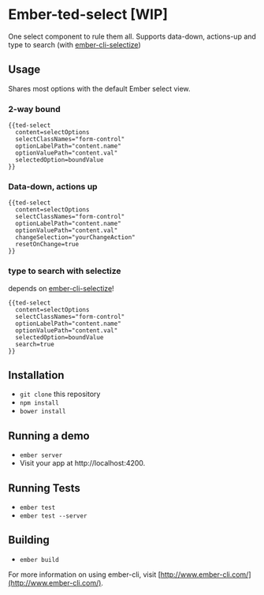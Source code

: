 # Ember-ted-select [WIP]

One select component to rule them all.  Supports data-down, actions-up and type to search (with [ember-cli-selectize](https://github.com/miguelcobain/ember-cli-selectize))

## Usage

Shares most options with the default Ember select view.

### 2-way bound

````
{{ted-select
  content=selectOptions
  selectClassNames="form-control"
  optionLabelPath="content.name"
  optionValuePath="content.val"
  selectedOption=boundValue
}}
````

### Data-down, actions up

````
{{ted-select
  content=selectOptions
  selectClassNames="form-control"
  optionLabelPath="content.name"
  optionValuePath="content.val"
  changeSelection="yourChangeAction"
  resetOnChange=true
}}
````

### type to search with selectize 

depends on <a href="https://github.com/miguelcobain/ember-cli-selectize">ember-cli-selectize</a>!

````
{{ted-select
  content=selectOptions
  selectClassNames="form-control"
  optionLabelPath="content.name"
  optionValuePath="content.val"
  selectedOption=boundValue
  search=true
}}
````


## Installation

* `git clone` this repository
* `npm install`
* `bower install`

## Running a demo

* `ember server`
* Visit your app at http://localhost:4200.

## Running Tests

* `ember test`
* `ember test --server`

## Building

* `ember build`

For more information on using ember-cli, visit [http://www.ember-cli.com/](http://www.ember-cli.com/).
